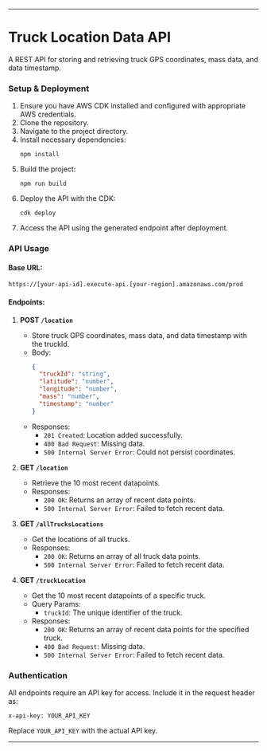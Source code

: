 
---

# Truck Location Data API

A REST API for storing and retrieving truck GPS coordinates, mass data, and data timestamp.

### Setup & Deployment

1. Ensure you have AWS CDK installed and configured with appropriate AWS credentials.
2. Clone the repository.
3. Navigate to the project directory.
4. Install necessary dependencies:
   ```
   npm install
   ```
5. Build the project:
   ```
   npm run build
   ```
6. Deploy the API with the CDK:
   ```
   cdk deploy
   ```
7. Access the API using the generated endpoint after deployment.

### API Usage

#### Base URL:
`https://[your-api-id].execute-api.[your-region].amazonaws.com/prod`

#### Endpoints:

1. **POST `/location`**
   - Store truck GPS coordinates, mass data, and data timestamp with the truckId.
   - Body:
     ```json
     {
       "truckId": "string",
       "latitude": "number",
       "longitude": "number",
       "mass": "number",
       "timestamp": "number"
     }
     ```
   - Responses:
     - `201 Created`: Location added successfully.
     - `400 Bad Request`: Missing data.
     - `500 Internal Server Error`: Could not persist coordinates.

2. **GET `/location`**
   - Retrieve the 10 most recent datapoints.
   - Responses:
     - `200 OK`: Returns an array of recent data points.
     - `500 Internal Server Error`: Failed to fetch recent data.

3. **GET `/allTrucksLocations`**
   - Get the locations of all trucks.
   - Responses:
     - `200 OK`: Returns an array of all truck data points.
     - `500 Internal Server Error`: Failed to fetch recent data.

4. **GET `/truckLocation`**
   - Get the 10 most recent datapoints of a specific truck.
   - Query Params:
     - `truckId`: The unique identifier of the truck.
   - Responses:
     - `200 OK`: Returns an array of recent data points for the specified truck.
     - `400 Bad Request`: Missing data.
     - `500 Internal Server Error`: Failed to fetch recent data.

### Authentication

All endpoints require an API key for access. Include it in the request header as:

```
x-api-key: YOUR_API_KEY
```

Replace `YOUR_API_KEY` with the actual API key.

---
